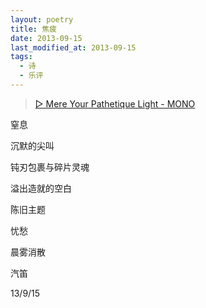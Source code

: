 ```yaml
---
layout: poetry
title: 焦疲
date: 2013-09-15
last_modified_at: 2013-09-15
tags:
  - 诗
  - 乐评
---
```


> [▷ Mere Your Pathetique Light - MONO](https://music.163.com/#/song?id=776786)

窒息

沉默的尖叫

钝刃包裹与碎片灵魂

溢出造就的空白

陈旧主题

忧愁

晨雾消散

汽笛

13/9/15

